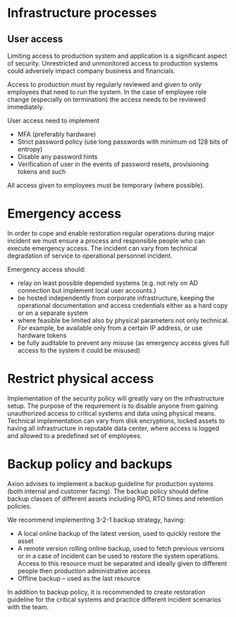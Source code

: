 # Infrastructure processes

## User access

Limiting access to production system and application is a significant aspect of security. Unrestricted and unmonitored access to production systems could adversely impact company business and financials. 

Access to production must by regularly reviewed and given to only employees that need to run the system. In the case of employee role change (especially on termination) the access needs to be reviewed immediately.  

User access need to implement 
* MFA (preferably hardware) 
* Strict password policy (use long passwords with minimum od 128 bits of entropy) 
* Disable any password hints 
* Verification of user in the events of password resets, provisioning tokens and such 

All access given to employees must be temporary (where possible).

# Emergency access 

In order to cope and enable restoration regular operations during major incident we must ensure a process and responsible people who can execute emergency access. The incident can vary from technical degradation of service to operational personnel incident.  

Emergency access should: 
* relay on least possible depended systems (e.g. not rely on AD connection but implement local user accounts.) 
* be hosted independently from corporate infrastructure, keeping the operational documentation and access credentials either as a hard copy or on a separate system 
* where feasible be limited also by physical parameters not only technical. For example, be available only from a certain IP address, or use hardware tokens  
* be fully auditable to prevent any misuse (as emergency access gives full access to the system it could be misused) 

# Restrict physical access 

Implementation of the security policy will greatly vary on the infrastructure setup. The purpose of the requirement is to disable anyone from gaining unauthorized access to critical systems and data using physical means. Technical implementation can vary from disk encryptions, locked assets to having all infrastructure in reputable data center, where access is logged and allowed to a predefined set of employees.

# Backup policy and backups 

Axion advises to implement a backup guideline for production systems (both internal and customer facing). The backup policy should define backup classes of different assets including RPO, RTO times and retention policies.  

We recommend implementing 3-2-1 backup strategy, having: 
* A local online backup of the latest version, used to quickly restore the asset 
* A remote version rolling online backup, used to fetch previous versions or in a case of incident can be used to restore the system operations. Access to this resource must be separated and ideally given to different people then production administrative access 
* Offline backup – used as the last resource 

In addition to backup policy, it is recommended to create restoration guideline for the critical systems and practice different incident scenarios with the team.
